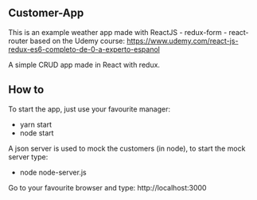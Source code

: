 ## Customer-App

This is an example weather app made with ReactJS - redux-form - react-router based on the Udemy course: https://www.udemy.com/react-js-redux-es6-completo-de-0-a-experto-espanol

A simple CRUD app made in React with redux.

## How to
To start the app, just use your favourite manager:

- yarn start
- node start

A json server is used to mock the customers (in node), to start the mock server type:

- node node-server.js

Go to your favourite browser and type: http://localhost:3000

